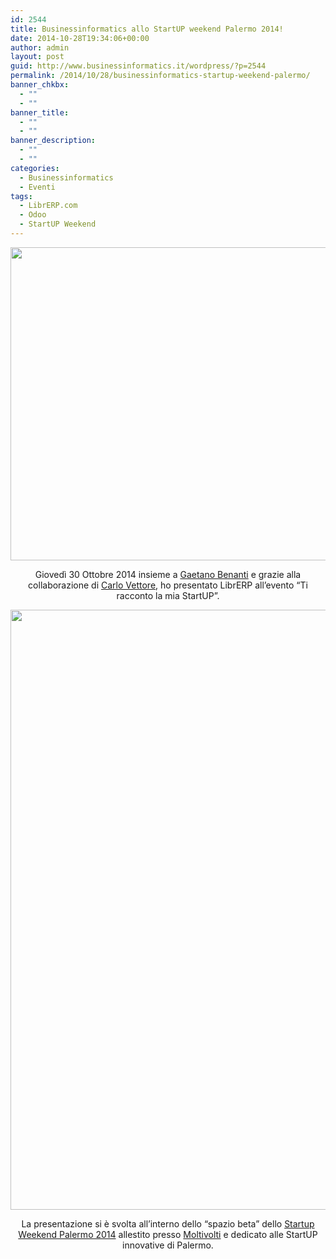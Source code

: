 ```yaml
---
id: 2544
title: Businessinformatics allo StartUP weekend Palermo 2014!
date: 2014-10-28T19:34:06+00:00
author: admin
layout: post
guid: http://www.businessinformatics.it/wordpress/?p=2544
permalink: /2014/10/28/businessinformatics-startup-weekend-palermo/
banner_chkbx:
  - ""
  - ""
banner_title:
  - ""
  - ""
banner_description:
  - ""
  - ""
categories:
  - Businessinformatics
  - Eventi
tags:
  - LibrERP.com
  - Odoo
  - StartUP Weekend
---
```

<img class="aligncenter wp-image-3424 size-full" src="https://www.marcofromsicily.com/wp-content/uploads/2014/10/startupweekend.jpg" alt="" width="710" height="501" srcset="https://www.marcofromsicily.com/wp-content/uploads/2014/10/startupweekend.jpg 710w, https://www.marcofromsicily.com/wp-content/uploads/2014/10/startupweekend-300x212.jpg 300w" sizes="(max-width: 710px) 100vw, 710px" />

<p style="text-align: center;">
  Giovedì 30 Ottobre 2014 insieme a <a href="http://www.gaetanobenanti.com/" target="_blank" rel="noopener noreferrer">Gaetano Benanti</a> e grazie alla collaborazione di <a href="http://www.didotech.com/index.php/team" target="_blank" rel="noopener noreferrer">Carlo Vettore</a>, ho presentato LibrERP all&#8217;evento &#8220;Ti racconto la mia StartUP&#8221;.
</p>

<img class="aligncenter wp-image-3457 size-full" src="https://www.marcofromsicily.com/wp-content/uploads/2014/10/marcostartup.jpg" alt="" width="720" height="960" srcset="https://www.marcofromsicily.com/wp-content/uploads/2014/10/marcostartup.jpg 720w, https://www.marcofromsicily.com/wp-content/uploads/2014/10/marcostartup-225x300.jpg 225w" sizes="(max-width: 720px) 100vw, 720px" />

<p style="text-align: center;">
  La presentazione si è svolta all&#8217;interno dello &#8220;spazio beta&#8221; dello <a href="http://www.up.co/communities/italy/palermo/startup-weekend/4143" target="_blank" rel="noopener noreferrer">Startup Weekend Palermo 2014</a> allestito presso <a href="https://www.facebook.com/moltivolti/?fref=ts" target="_blank" rel="noopener noreferrer">Moltivolti</a> e dedicato alle StartUP innovative di Palermo.
</p>

&nbsp;

<!--:-->